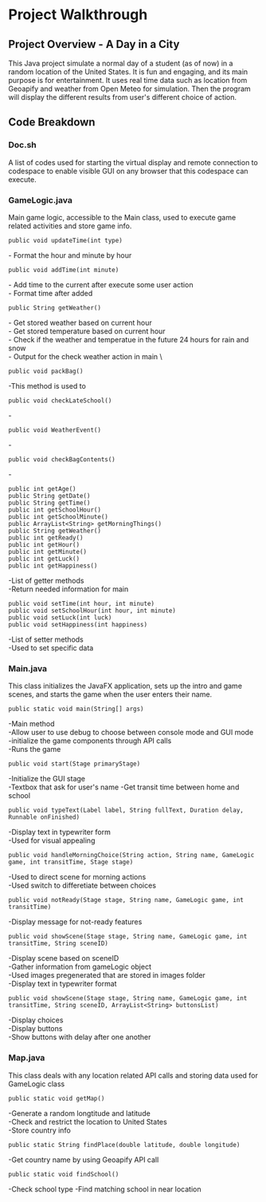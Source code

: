 # Project Walkthrough
## Project Overview - A Day in a City
This Java project simulate a normal day of a student (as of now) in a random location of the United States.
It is fun and engaging, and its main purpose is for entertainment. It uses real time data such as location from Geoapify and weather from Open Meteo for simulation. Then the program will display the different results from user's different choice of action. 

## Code Breakdown
### Doc.sh
A list of codes used for starting the virtual display and remote connection to codespace to enable visible GUI on any browser that this codespace can execute.

### GameLogic.java
Main game logic, accessible to the Main class, used to execute game related activities and store game info.
    
    public void updateTime(int type)
\- Format the hour and minute by hour 

    public void addTime(int minute)
\- Add time to the current after execute some user action \
\- Format time after added

    public String getWeather()
\- Get stored weather based on current hour \
\- Get stored temperature based on current hour \
\- Check if the weather and temperatue in the future 24 hours for rain and snow \
\- Output for the check weather action in main \

    public void packBag()
\-This method is used to 

    public void checkLateSchool()
\-

    public void WeatherEvent()
\-

    public void checkBagContents()
\-

    public int getAge()
    public String getDate()
    public String getTime()
    public int getSchoolHour()
    public int getSchoolMinute()
    public ArrayList<String> getMorningThings()
    public String getWeather()
    public int getReady()
    public int getHour()
    public int getMinute()
    public int getLuck()
    public int getHappiness()

\-List of getter methods \
\-Return needed information for main

    public void setTime(int hour, int minute)
    public void setSchoolHour(int hour, int minute)
    public void setLuck(int luck)
    public void setHappiness(int happiness)
\-List of setter methods \
\-Used to set specific data

### Main.java
This class initializes the JavaFX application, sets up the intro and game scenes, and starts the game when the user enters their name.

    public static void main(String[] args)
\-Main method \
\-Allow user to use debug to choose between console mode and GUI mode \
\-initialize the game components through API calls \
\-Runs the game

    public void start(Stage primaryStage)
\-Initialize the GUI stage \
\-Textbox that ask for user's name
\-Get transit time between home and school

    public void typeText(Label label, String fullText, Duration delay, Runnable onFinished)
\-Display text in typewriter form \
\-Used for visual appealing

    public void handleMorningChoice(String action, String name, GameLogic game, int transitTime, Stage stage)
\-Used to direct scene for morning actions \
\-Used switch to differetiate between choices

    public void notReady(Stage stage, String name, GameLogic game, int transitTime)
\-Display message for not-ready features

    public void showScene(Stage stage, String name, GameLogic game, int transitTime, String sceneID)
\-Display scene based on sceneID \
\-Gather information from gameLogic object \
\-Used images pregenerated that are stored in images folder \
\-Display text in typewriter format

    public void showScene(Stage stage, String name, GameLogic game, int transitTime, String sceneID, ArrayList<String> buttonsList)
\-Display choices \
\-Display buttons \
\-Show buttons with delay after one another

### Map.java
This class deals with any location related API calls and storing data used for GameLogic class

    public static void getMap()
\-Generate a random longtitude and latitude \
\-Check and restrict the location to United States \
\-Store country info

    public static String findPlace(double latitude, double longitude)
\-Get country name by using Geoapify API call

    public static void findSchool()
\-Check school type
\-Find matching school in near location




